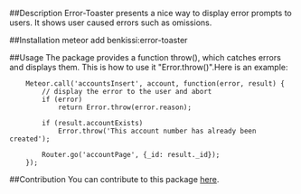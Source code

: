 ##Description
Error-Toaster presents a nice way to display error prompts to users.
It shows user caused errors such as omissions.

##Installation
meteor add benkissi:error-toaster

##Usage
The package provides a function throw(), which catches errors and
displays them. This is how to use it "Error.throw()".Here is an example:

```
    Meteor.call('accountsInsert', account, function(error, result) {
		// display the error to the user and abort
		if (error)
			return Error.throw(error.reason);

		if (result.accountExists)
			Error.throw('This account number has already been created');

		Router.go('accountPage', {_id: result._id});
	});

```

##Contribution
You can contribute to this package [here](https://github.com/benkissi/error-toaster/blob/master/packages/error-toaster/README.md).


